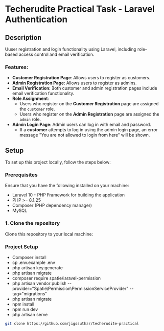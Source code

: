 # Techerudite Practical Task - Laravel Authentication

## Description

Uuser registration and login functionality using Laravel, including role-based access control and email verification.

### Features:

- **Customer Registration Page**: Allows users to register as customers.
- **Admin Registration Page**: Allows users to register as admins.
- **Email Verification**: Both customer and admin registration pages include email verification functionality.
- **Role Assignment**: 
  - Users who register on the **Customer Registration** page are assigned the `customer` role.
  - Users who register on the **Admin Registration** page are assigned the `admin` role.
- **Admin Login Page**: Admin users can log in with email and password.
  - If a **customer** attempts to log in using the admin login page, an error message "You are not allowed to login from here" will be shown.
  
## Setup

To set up this project locally, follow the steps below:

### Prerequisites

Ensure that you have the following installed on your machine:
- Laravel 10 - PHP Framework for building the application
- PHP >= 8.1.25
- Composer (PHP dependency manager)
- MySQL

### 1. Clone the repository

Clone this repository to your local machine:

### Project Setup
- Composer install
- cp .env.example .env
- php artisan key:generate
- php artisan migrate
- composer require spatie/laravel-permission
- php artisan vendor:publish --provider="Spatie\Permission\PermissionServiceProvider" --tag="migrations"
- php artisan migrate
- npm install
- npm run dev
- php artisan serve

```bash
git clone https://github.com/jigssuthar/techerudite-practical


